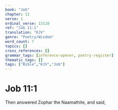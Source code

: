 ```yaml
---
book: "Job"
chapter: 11
verse: 1
ordinal_verse: 13110
ref: "Job 11:1"
translation: "KJV"
genre: "Poetry/Wisdom"
word_count: 7
topics: []
cross_references: []
grammar_tags: [inference-opener, poetry-register]
thematic_tags: []
tags: ["Bible","KJV","Job"]
---
```


# Job 11:1

Then answered Zophar the Naamathite, and said,
